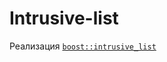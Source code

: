 # Intrusive-list

Реализация [`boost::intrusive_list`](https://www.boost.org/doc/libs/1_64_0/doc/html/intrusive/list.html)
